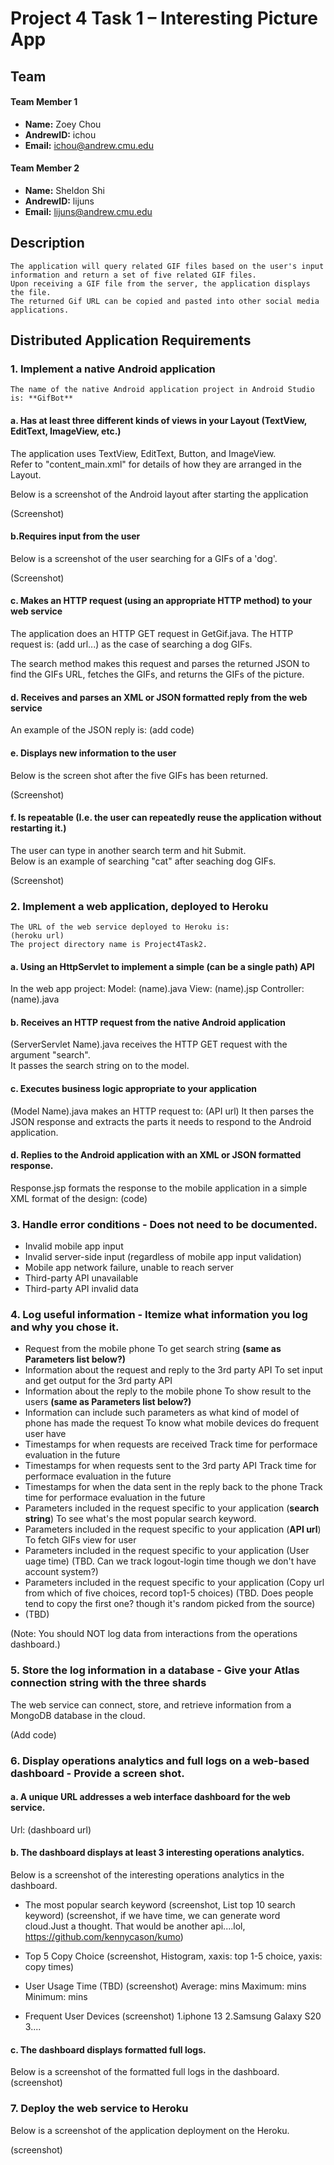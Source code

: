 # Project 4 Task 1 – Interesting Picture App

## Team
#### Team Member 1
- **Name:** Zoey Chou
- **AndrewID:** ichou
- **Email:**  ichou@andrew.cmu.edu

#### Team Member 2
- **Name:** Sheldon Shi
- **AndrewID:** lijuns
- **Email:**  lijuns@andrew.cmu.edu

## Description
```
The application will query related GIF files based on the user's input information and return a set of five related GIF files. 
Upon receiving a GIF file from the server, the application displays the file. 
The returned Gif URL can be copied and pasted into other social media applications.
```

## Distributed Application Requirements
### 1. Implement a native Android application
```
The name of the native Android application project in Android Studio is: **GifBot**
```
#### a. Has at least three different kinds of views in your Layout (TextView, EditText, ImageView, etc.)

The application uses TextView, EditText, Button, and ImageView.  
Refer to "content_main.xml" for details of how they are arranged in the Layout.

Below is a screenshot of the Android layout after starting the application

(Screenshot)



#### b.Requires input from the user

Below is a screenshot of the user searching for a GIFs of a 'dog'.

(Screenshot)


#### c. Makes an HTTP request (using an appropriate HTTP method) to your web service

The application does an HTTP GET request in GetGif.java. The HTTP request is:
(add url...)
as the case of searching a dog GIFs.

The search method makes this request and parses the returned JSON to
find the GIFs URL, fetches the GIFs, and returns the GIFs of the picture.

#### d. Receives and parses an XML or JSON formatted reply from the web service

An example of the JSON reply is:
(add code)

#### e. Displays new information to the user

Below is the screen shot after the five GIFs has been returned.

(Screenshot)


#### f. Is repeatable (I.e. the user can repeatedly reuse the application without restarting it.)

The user can type in another search term and hit Submit.  
Below is an example of searching "cat" after seaching dog GIFs.

(Screenshot)


### 2. Implement a web application, deployed to Heroku
```
The URL of the web service deployed to Heroku is:
(heroku url)
The project directory name is Project4Task2.
```
#### a. Using an HttpServlet to implement a simple (can be a single path) API
In the web app project:
Model: (name).java
View: (name).jsp
Controller: (name).java

#### b. Receives an HTTP request from the native Android application

(ServerServlet Name).java receives the HTTP GET request with the argument "search".  
It passes the search string on to the model.


#### c. Executes business logic appropriate to your application

(Model Name).java makes an HTTP request to:
(API url)
It then parses the JSON response and extracts the parts it needs to respond to the Android application.

#### d. Replies to the Android application with an XML or JSON formatted response.

Response.jsp formats the response to the mobile application in a simple XML format of the design:
(code)

### 3. Handle error conditions - Does not need to be documented.
- Invalid mobile app input
- Invalid server-side input (regardless of mobile app input validation)
- Mobile app network failure, unable to reach server
- Third-party API unavailable
- Third-party API invalid data

### 4. Log useful information - Itemize what information you log and why you chose it.

- Request from the mobile phone
  To get search string **(same as Parameters list below?)**
- Information about the request and reply to the 3rd party API
  To set input and get output for the 3rd party API
- Information about the reply to the mobile phone
  To show result to the users **(same as Parameters list below?)**
- Information can include such parameters as what kind of model of phone has made the request
  To know what mobile devices do frequent user have 
- Timestamps for when requests are received
  Track time for performace evaluation in the future
- Timestamps for when requests sent to the 3rd party API
  Track time for performace evaluation in the future
- Timestamps for when the data sent in the reply back to the phone
  Track time for performace evaluation in the future
- Parameters included in the request specific to your application (**search string**)
  To see what's the most popular search keyword.
- Parameters included in the request specific to your application (**API url**)
  To fetch GIFs view for user
- Parameters included in the request specific to your application (User uage time)
  (TBD. Can we track logout-login time though we don't have account system?)
- Parameters included in the request specific to your application (Copy url from which of five choices, record top1-5 choices)
  (TBD. Does people tend to copy the first one? though it's random picked from the source)
- (TBD)

(Note: You should NOT log data from interactions from the operations dashboard.)

### 5. Store the log information in a database - Give your Atlas connection string with the three shards
The web service can connect, store, and retrieve information from a MongoDB database in the cloud.

(Add code)


### 6. Display operations analytics and full logs on a web-based dashboard - Provide a screen shot.
#### a. A unique URL addresses a web interface dashboard for the web service. 
Url: (dashboard url)

#### b. The dashboard displays at least 3 interesting operations analytics. 
Below is a screenshot of the interesting operations analytics in the dashboard.

- The most popular search keyword
(screenshot, List top 10 search keyword)
(screenshot, if we have time, we can generate word cloud.Just a thought. That would be another api....lol, https://github.com/kennycason/kumo)

- Top 5 Copy Choice
(screenshot, Histogram, xaxis: top 1-5 choice, yaxis: copy times)


- User Usage Time (TBD)
  (screenshot)
  Average: mins
  Maximum: mins
  Minimum: mins

- Frequent User Devices
  (screenshot)
  1.iphone 13
  2.Samsung Galaxy S20
  3....


#### c. The dashboard displays formatted full logs.

Below is a screenshot of the formatted full logs in the dashboard.
(screenshot)


### 7. Deploy the web service to Heroku

Below is a screenshot of the application deployment on the Heroku.

(screenshot)


